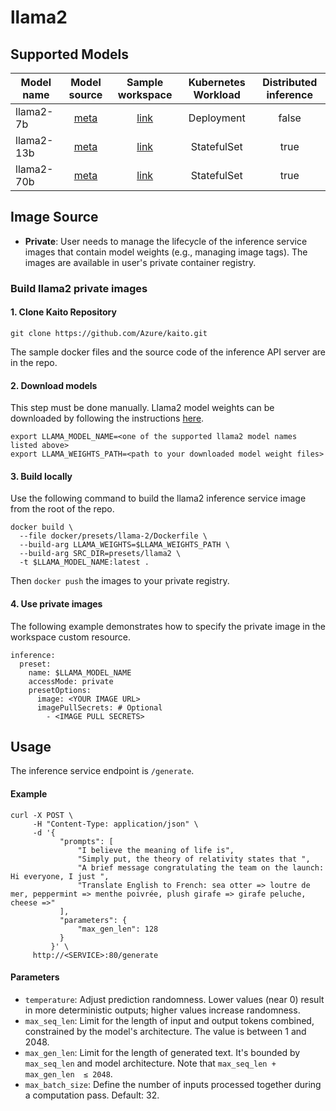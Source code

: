 # llama2

## Supported Models
|Model name| Model source | Sample workspace|Kubernetes Workload|Distributed inference|
|----|:----:|:----:| :----: |:----: |
|llama2-7b |[meta](https://github.com/facebookresearch/llama/blob/main/MODEL_CARD.md)|[link](../../../examples/kaito_workspace_llama2_7b.yaml)|Deployment| false|
|llama2-13b|[meta](https://github.com/facebookresearch/llama/blob/main/MODEL_CARD.md)|[link](../../../examples/kaito_workspace_llama2_13b.yaml)|StatefulSet| true|
|llama2-70b|[meta](https://github.com/facebookresearch/llama/blob/main/MODEL_CARD.md)|[link](../../../examples/kaito_workspace_llama2_70b.yaml)|StatefulSet| true|

## Image Source
- **Private**: User needs to manage the lifecycle of the inference service images that contain model weights (e.g., managing image tags). The images are available in user's private container registry.

### Build llama2 private images

#### 1. Clone Kaito Repository
```
git clone https://github.com/Azure/kaito.git
```
The sample docker files and the source code of the inference API server are in the repo.

#### 2. Download models

This step must be done manually. Llama2 model weights can be downloaded by following the instructions [here](https://github.com/facebookresearch/llama#download).
```
export LLAMA_MODEL_NAME=<one of the supported llama2 model names listed above>
export LLAMA_WEIGHTS_PATH=<path to your downloaded model weight files>

```

#### 3. Build locally
Use the following command to build the llama2 inference service image from the root of the repo.
```
docker build \
  --file docker/presets/llama-2/Dockerfile \
  --build-arg LLAMA_WEIGHTS=$LLAMA_WEIGHTS_PATH \
  --build-arg SRC_DIR=presets/llama2 \
  -t $LLAMA_MODEL_NAME:latest .
```

Then `docker push` the images to your private registry.


#### 4. Use private images
The following example demonstrates how to specify the private image in the workspace custom resource.
```
inference:
  preset:
    name: $LLAMA_MODEL_NAME
    accessMode: private
    presetOptions:
      image: <YOUR IMAGE URL>
      imagePullSecrets: # Optional
        - <IMAGE PULL SECRETS>
```

## Usage

The inference service endpoint is `/generate`.

#### Example
```
curl -X POST \
     -H "Content-Type: application/json" \
     -d '{
           "prompts": [
               "I believe the meaning of life is",
               "Simply put, the theory of relativity states that ",
               "A brief message congratulating the team on the launch: Hi everyone, I just ",
               "Translate English to French: sea otter => loutre de mer, peppermint => menthe poivrée, plush girafe => girafe peluche, cheese =>"
           ],
           "parameters": {
               "max_gen_len": 128
           }
         }' \
     http://<SERVICE>:80/generate
```

#### Parameters

- `temperature`: Adjust prediction randomness. Lower values (near 0) result in more deterministic outputs; higher values increase randomness.
- `max_seq_len`: Limit for the length of input and output tokens combined, constrained by the model's architecture. The value is between 1 and 2048.
- `max_gen_len`: Limit for the length of generated text. It's bounded by `max_seq_len` and model architecture. Note that `max_seq_len + max_gen_len  ≤ 2048`.
- `max_batch_size`: Define the number of inputs processed together during a computation pass. Default: 32.


